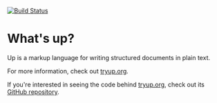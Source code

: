 [![Build Status](https://travis-ci.org/start/up.svg?branch=master)](https://travis-ci.org/start/up)

What's up?
==========

Up is a markup language for writing structured documents in plain text.

For more information, check out [tryup.org](https://tryup.org).

If you're interested in seeing the code behind [tryup.org](https://tryup.org), check out its [GitHub repository](https://github.com/unplannedcompany/tryup.org). 
